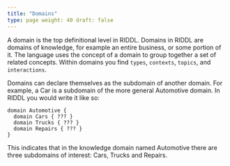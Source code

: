```yaml
---
title: "Domains"
type: page weight: 40 draft: false
---
```


A domain is the top definitional level in RIDDL. Domains in RIDDL are
domains of knowledge, for example an entire business, or some portion of it.
The language uses the concept of a domain to group together a set of related
concepts. Within domains  you find `types`, `contexts`, `topics`, and
`interactions`.

Domains can declare themselves as the subdomain of another domain. For
example, a Car is a subdomain of the more general Automotive
domain. In RIDDL you would write it like so:
```riddl
domain Automotive {
  domain Cars { ??? }
  domain Trucks { ??? }
  domain Repairs { ??? }
}
```
This indicates that in the knowledge domain named Automotive there are three
subdomains of interest: Cars, Trucks and Repairs.
